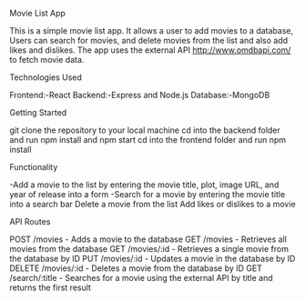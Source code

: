 Movie List App

This is a simple movie list app. It allows a user to add movies to a database, Users can search for movies, and delete movies from the list and also add likes and dislikes. The app uses the external API http://www.omdbapi.com/ to fetch movie data.

Technologies Used

Frontend:-React 
Backend:-Express and Node.js
Database:-MongoDB

Getting Started

git clone the repository to your local machine
cd into the backend folder and run npm install and npm start
cd into the frontend folder and run npm install

Functionality

-Add a movie to the list by entering the movie title, plot, image URL, and year of release into a form
-Search for a movie by entering the movie title into a search bar
Delete a movie from the list
Add likes or dislikes to a movie

API Routes

POST /movies - Adds a movie to the database
GET /movies - Retrieves all movies from the database
GET /movies/:id - Retrieves a single movie from the database by ID
PUT /movies/:id - Updates a movie in the database by ID
DELETE /movies/:id - Deletes a movie from the database by ID
GET /search/:title - Searches for a movie using the external API by title and returns the first result
